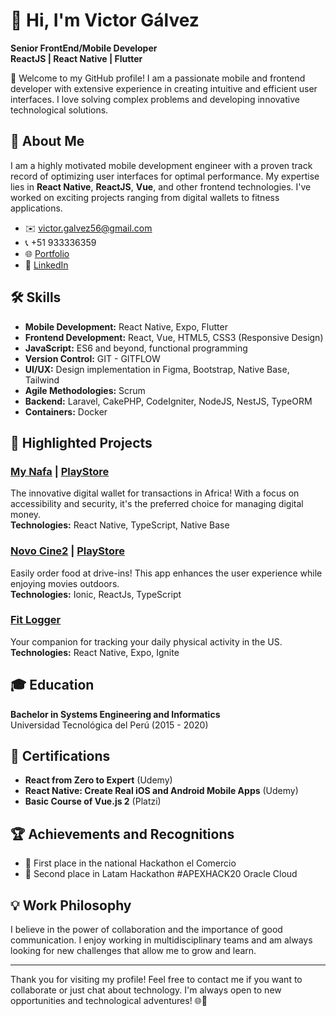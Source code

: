 # 👋 Hi, I'm Victor Gálvez

**Senior FrontEnd/Mobile Developer**  
**ReactJS | React Native | Flutter**

🌟 Welcome to my GitHub profile! I am a passionate mobile and frontend developer with extensive experience in creating intuitive and efficient user interfaces. I love solving complex problems and developing innovative technological solutions.

## 🚀 About Me

I am a highly motivated mobile development engineer with a proven track record of optimizing user interfaces for optimal performance. My expertise lies in **React Native**, **ReactJS**, **Vue**, and other frontend technologies. I've worked on exciting projects ranging from digital wallets to fitness applications.

- ✉️ victor.galvez56@gmail.com
- 📞 +51 933336359
- 🌐 [Portfolio](https://portfolio-victor-galvez.netlify.app/)
- 🔗 [LinkedIn](https://www.linkedin.com/in/v%C3%ADctor-galvez-260910177/)

## 🛠️ Skills

- **Mobile Development:** React Native, Expo, Flutter
- **Frontend Development:** React, Vue, HTML5, CSS3 (Responsive Design)
- **JavaScript:** ES6 and beyond, functional programming
- **Version Control:** GIT - GITFLOW
- **UI/UX:** Design implementation in Figma, Bootstrap, Native Base, Tailwind
- **Agile Methodologies:** Scrum
- **Backend:** Laravel, CakePHP, CodeIgniter, NodeJS, NestJS, TypeORM
- **Containers:** Docker

## 🌟 Highlighted Projects

### [My Nafa](https://apps.apple.com/pe/app/mynafa/id6448121561) | [PlayStore](https://play.google.com/store/apps/details?id=com.mynafa)
The innovative digital wallet for transactions in Africa! With a focus on accessibility and security, it's the preferred choice for managing digital money.  
**Technologies:** React Native, TypeScript, Native Base

### [Novo Cine2](https://apps.apple.com/pe/app/eventrid-organizer/id1524303936) | [PlayStore](https://play.google.com/store/apps/details?id=com.eventrid.organizer)
Easily order food at drive-ins! This app enhances the user experience while enjoying movies outdoors.  
**Technologies:** Ionic, ReactJs, TypeScript

### [Fit Logger](https://apps.apple.com/pe/app/fit-logger-log-daily-fitness/id1580047856)
Your companion for tracking your daily physical activity in the US.  
**Technologies:** React Native, Expo, Ignite

## 🎓 Education

**Bachelor in Systems Engineering and Informatics**  
Universidad Tecnológica del Perú (2015 - 2020)

## 📜 Certifications

- **React from Zero to Expert** (Udemy)
- **React Native: Create Real iOS and Android Mobile Apps** (Udemy)
- **Basic Course of Vue.js 2** (Platzi)

## 🏆 Achievements and Recognitions

- 🥇 First place in the national Hackathon el Comercio
- 🥈 Second place in Latam Hackathon #APEXHACK20 Oracle Cloud

## 💡 Work Philosophy

I believe in the power of collaboration and the importance of good communication. I enjoy working in multidisciplinary teams and am always looking for new challenges that allow me to grow and learn.

---

Thank you for visiting my profile! Feel free to contact me if you want to collaborate or just chat about technology. I'm always open to new opportunities and technological adventures! 🌐🚀
